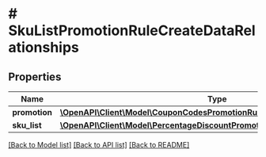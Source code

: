 # # SkuListPromotionRuleCreateDataRelationships

## Properties

Name | Type | Description | Notes
------------ | ------------- | ------------- | -------------
**promotion** | [**\OpenAPI\Client\Model\CouponCodesPromotionRuleDataRelationshipsPromotion**](CouponCodesPromotionRuleDataRelationshipsPromotion.md) |  |
**sku_list** | [**\OpenAPI\Client\Model\PercentageDiscountPromotionDataRelationshipsSkuList**](PercentageDiscountPromotionDataRelationshipsSkuList.md) |  | [optional]

[[Back to Model list]](../../README.md#models) [[Back to API list]](../../README.md#endpoints) [[Back to README]](../../README.md)
